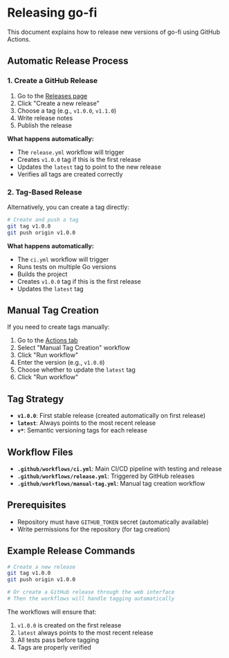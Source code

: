 # Releasing go-fi

This document explains how to release new versions of go-fi using GitHub Actions.

## Automatic Release Process

### 1. Create a GitHub Release

1. Go to the [Releases page](https://github.com/talinashro/go-fi/releases)
2. Click "Create a new release"
3. Choose a tag (e.g., `v1.0.0`, `v1.1.0`)
4. Write release notes
5. Publish the release

**What happens automatically:**
- The `release.yml` workflow will trigger
- Creates `v1.0.0` tag if this is the first release
- Updates the `latest` tag to point to the new release
- Verifies all tags are created correctly

### 2. Tag-Based Release

Alternatively, you can create a tag directly:

```bash
# Create and push a tag
git tag v1.0.0
git push origin v1.0.0
```

**What happens automatically:**
- The `ci.yml` workflow will trigger
- Runs tests on multiple Go versions
- Builds the project
- Creates `v1.0.0` tag if this is the first release
- Updates the `latest` tag

## Manual Tag Creation

If you need to create tags manually:

1. Go to the [Actions tab](https://github.com/talinashro/go-fi/actions)
2. Select "Manual Tag Creation" workflow
3. Click "Run workflow"
4. Enter the version (e.g., `v1.0.0`)
5. Choose whether to update the `latest` tag
6. Click "Run workflow"

## Tag Strategy

- **`v1.0.0`**: First stable release (created automatically on first release)
- **`latest`**: Always points to the most recent release
- **`v*`**: Semantic versioning tags for each release

## Workflow Files

- **`.github/workflows/ci.yml`**: Main CI/CD pipeline with testing and release
- **`.github/workflows/release.yml`**: Triggered by GitHub releases
- **`.github/workflows/manual-tag.yml`**: Manual tag creation workflow

## Prerequisites

- Repository must have `GITHUB_TOKEN` secret (automatically available)
- Write permissions for the repository (for tag creation)

## Example Release Commands

```bash
# Create a new release
git tag v1.0.0
git push origin v1.0.0

# Or create a GitHub release through the web interface
# Then the workflows will handle tagging automatically
```

The workflows will ensure that:
1. `v1.0.0` is created on the first release
2. `latest` always points to the most recent release
3. All tests pass before tagging
4. Tags are properly verified 